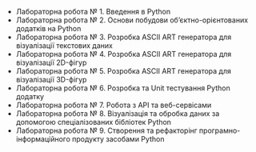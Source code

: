 - Лабораторна робота № 1. Введення в Python
- Лабораторна робота № 2. Основи побудови об’єктно-орієнтованих додатків на Python
- Лабораторна робота № 3. Розробка ASCII ART генератора для візуалізації текстових даних 
- Лабораторна робота № 4. Розробка ASCII ART генератора для візуалізації 2D-фігур
- Лабораторна робота № 5. Розробка ASCII ART генератора для візуалізації 3D-фігур 
- Лабораторна робота № 6. Розробка та Unit тестування Python додатку 
- Лабораторна робота № 7. Робота з API та веб-сервісами 
- Лабораторна робота № 8. Візуалізація та обробка даних за допомогою спеціалізованих бібліотек Python 
- Лабораторна робота № 9. Створення та рефакторінг програмно-інформаційного продукту засобами Python